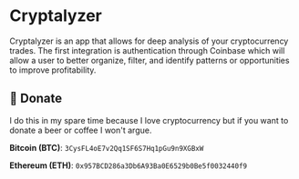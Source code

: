 # Cryptalyzer

Cryptalyzer is an app that allows for deep analysis of your cryptocurrency trades. The first integration
is authentication through Coinbase which will allow a user to better organize, filter, and identify patterns or
opportunities to improve profitability.

## :beer: Donate
I do this in my spare time because I love cryptocurrency but if you want to donate a beer or coffee I won't argue.

**Bitcoin (BTC)**: `3CysFL4oE7v2Qq1SF6S7Hq1pGu9n9XGBxW`

**Ethereum (ETH)**: `0x957BCD286a3Db6A93Ba0E6529b0Be5f0032440f9`
